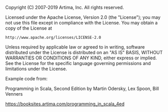 Copyright (C) 2007-2019 Artima, Inc. All rights reserved.

Licensed under the Apache License, Version 2.0 (the "License");
you may not use this file except in compliance with the License.
You may obtain a copy of the License at

    http://www.apache.org/licenses/LICENSE-2.0

Unless required by applicable law or agreed to in writing, software
distributed under the License is distributed on an "AS IS" BASIS,
WITHOUT WARRANTIES OR CONDITIONS OF ANY KIND, either express or implied.
See the License for the specific language governing permissions and
limitations under the License.

Example code from:

Programming in Scala, Second Edition
by Martin Odersky, Lex Spoon, Bill Venners

https://booksites.artima.com/programming_in_scala_4ed